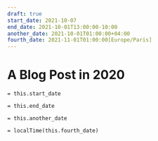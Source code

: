 ```yaml
---
draft: true
start_date: 2021-10-07
end_date: 2021-10-01T13:00:00-10:00
another_date: 2021-10-01T01:00:00+04:00
fourth_date: 2021-11-01T01:00:00[Europe/Paris]
---
```

# A Blog Post in 2020

`= this.start_date`

`= this.end_date`

`= this.another_date`

`= localTime(this.fourth_date)`